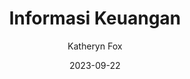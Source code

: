 ---
author: Katheryn Fox
title: Informasi Keuangan
date: 2023-09-22
type: dokumen-pdf-png
items:
  - title: "Rencana Umum Pengadaan Barang dan Jasa 2024.pdf"
    file: "/dokumen-pdf-png/Rencana Umum Pengadaan Barang dan Jasa 2024.pdf"
  - title: "DPA 2024.pdf"
    file: "/dokumen-pdf-png/DPA 2024.pdf"
  - title: "RKA Tahun 2024.pdf"
    file: "/dokumen-pdf-png/RKA Tahun 2024.pdf"
  - title: "Program Kegiatan Tahun 2024 - Anggaran 2024.pdf"
    file: "/dokumen-pdf-png/Program Kegiatan Tahun 2024 - Anggaran 2024.pdf"
  - title: "Program Kegiatan Yang Sedang Dilaksanakan Tahun 2024 - Realisasi per Juli 2024.pdf"
    file: "/dokumen-pdf-png/Program Kegiatan Yang Sedang Dilaksanakan Tahun 2024 - Realisasi per Juli 2024.pdf"
  - title: "Daftar Aset Badan Publik Tahun Anggaran 2023.pdf"
    file: "/dokumen-pdf-png/Daftar Aset Badan Publik Tahun Anggaran 2023.pdf"
  - title: "LRA dan CALK Tahun Anggaran 2023.pdf"
    file: "/dokumen-pdf-png/LRA dan CALK Tahun Anggaran 2023.pdf"
  - title: "Neraca Tahun Anggara 2023.pdf"
    file: "/dokumen-pdf-png/Neraca Tahun Anggara 2023.pdf"
  - title: "Realisasi Penyerapan Anggaran Semester I Tahun 2024.pdf"
    file: "/dokumen-pdf-png/Realisasi Penyerapan Anggaran Semester I Tahun 2024.pdf"
  - title: "Rencana Umum Pengadaan Barang dan Jasa 2023.pdf"
    file: "/dokumen-pdf-png/Rencana Umum Pengadaan Barang dan Jasa 2023.pdf"
  - title: "Laporan Realisasi Anggaran (LRA) Tahun 2022.pdf"
    file: "/dokumen-pdf-png/Laporan Realisasi Anggaran (LRA) Tahun 2022.pdf"
  - title: "CALK (LRA ) TA.2023_page-0001.pdf"
    file: "/dokumen-pdf-png/CALK (LRA ) TA.2023_page-0001.pdf"
  - title: "LRA 2022.pdf"
    file: "/dokumen-pdf-png/LRA 2022.pdf"
  - title: "Laporan Realisasi Fisik dan Keuangan Desember 2023.pdf"
    file: "/dokumen-pdf-png/Laporan Realisasi Fisik dan Keuangan Desember 2023.pdf"
  - title: "RFK Juni 2023.pdf"
    file: "/dokumen-pdf-png/RFK Juni 2023.pdf"
  - title: "Laporan Keuangan Kominfo 2022.pdf"
    file: "/dokumen-pdf-png/Laporan Keuangan Kominfo 2022.pdf"
  - title: "RKA 2023.pdf"
    file: "/dokumen-pdf-png/RKA 2023.pdf"
  - title: "DPA-Belanja tahun 2023.pdf"
    file: "/dokumen-pdf-png/DPA-Belanja tahun 2023.pdf"
  - title: "Daftar Aset Badan Publik Tahun 2022.pdf"
    file: "/dokumen-pdf-png/Daftar Aset Badan Publik Tahun 2022.pdf"
---
